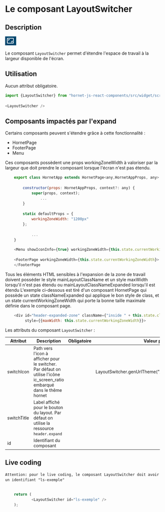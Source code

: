 # Le composant LayoutSwitcher

## Description

![LayoutSwitcher](../sources/header/layout-switcher/layout-switcher.png)

Le composant `LayoutSwitcher` permet d'étendre l'espace de travail à la largeur disponible de l'écran.


## Utilisation

Aucun attribut obligatoire.
 
```javascript
import {LayoutSwitcher} from "hornet-js-react-components/src/widget/screen/layout-switcher";

<LayoutSwitcher />
```

## Composants impactés par l'expand

Certains composants peuvent s'étendre grâce à cette fonctionnalité :

- HornetPage
- FooterPage
- Menu

Ces composants possèdent une props workingZoneWidth à valoriser par la largeur que doit prendre le composant lorsque l'écran n'est pas étendu.
```javascript
    export class HornetApp extends HornetPage<any,HornetAppProps, any> {

        constructor(props: HornetAppProps, context?: any) {
            super(props, context);
                ...
        }

        static defaultProps = {
            workingZoneWidth: "1200px"
        };

            ...
    }
```

```javascript
    <Menu showIconInfo={true} workingZoneWidth={this.state.currentWorkingZoneWidth}/>

    <FooterPage workingZoneWidth={this.state.currentWorkingZoneWidth}>
    </FooterPage
```

Tous les éléments HTML sensibles à l'expansion de la zone de travail doivent posséder le style mainLayoutClassName et un style maxWidth lorsqu'il n'est pas étendu ou mainLayoutClassNameExpanded lorsqu'il est étendu
L'exemple ci-dessous est tiré d'un composant HornetPage qui possède un state classNameExpanded qui applique le bon style de class, et un state currentWorkingZoneWidth qui porte la bonne taille maximale définie dans le composant page.
```javascript
    <div id="header-expanded-zone" className={"inside " + this.state.classNameExpanded}
         style={{maxWidth: this.state.currentWorkingZoneWidth}}>
```

Les attributs du composant `LayoutSwitcher` :

| Attribut    | Description                                                                                 | Obligatoire | Valeur par défaut | Type        |
| ----------- | ------------------------------------------------------------------------------------------- | ----------- | ----------------- | ----------- |
| switchIcon  | Path vers l'icon à afficher pour le switcher. Par défaut on utilise l'icône ic_screen_ratio embarqué dans le thême hornet | &nbsp; |LayoutSwitcher.genUrlTheme("/img/header/ic_screen_ratio.svg") | string |
| switchTitle | Label affiché pour le bouton du layout. Par défaut on utilise la ressource `header.expand`  | &nbsp;      | &nbsp;            | string |
| id          | Identifiant du composant                                                                    | &nbsp;      | &nbsp;            | string |

## Live coding

`Attention: pour le live coding, le composant LayoutSwitcher doit avoir un identifiant "ls-exemple" `

```javascript showroom

	return (
            <LayoutSwitcher id="ls-exemple" />
    );
```